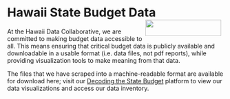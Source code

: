 <h1>Hawaii State Budget Data   <img src="https://images.squarespace-cdn.com/content/v1/5fed1e210400f408900192a7/1620712467191-PCJRDZOKTH09XTP5GD45/ke17ZwdGBToddI8pDm48kIAP6svXz1b3PgWoKb0iAo8UqsxRUqqbr1mOJYKfIPR7LoDQ9mXPOjoJoqy81S2I8N_N4V1vUb5AoIIIbLZhVYy7Mythp_T-mtop-vrsUOmeInPi9iDjx9w8K4ZfjXt2dr3rSHR5E_JG1PxCVTXyhlz9JRsX86NEI3YMXbHdqQZrCjLISwBs8eEdxAxTptZAUg/HDC+Logo_Color_Reverse+copy.png" width="176" height="38px" align="right" Hspace="7"></h1>

At the Hawaii Data Collaborative, we are committed to making budget data accessible to all. This means ensuring that critical budget data is publicly available and downloadable in a usable format (i.e. data files, not pdf reports), while providing visualization tools to make meaning from that data.

The files that we have scraped into a machine-readable format are available for download here; visit our <a href="https://www.hawaiidata.org/state-budget" target="_blank">Decoding the State Budget</a> platform to view our data visualizations and access our data inventory.
